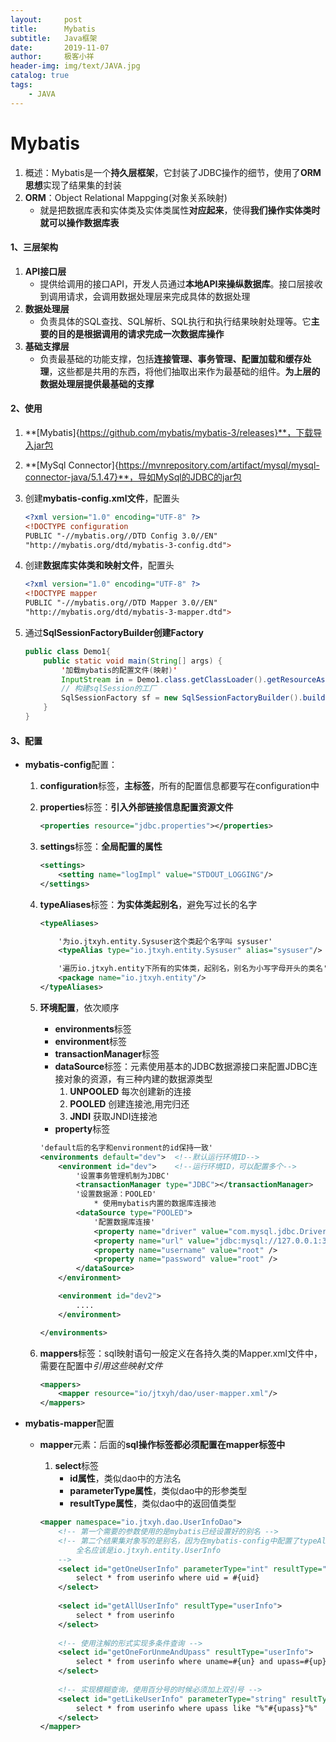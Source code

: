 ```yaml
---
layout:     post                    
title:      Mybatis
subtitle:   Java框架               
date:       2019-11-07               
author:     极客小祥                      
header-img: img/text/JAVA.jpg   
catalog: true                        
tags: 
    - JAVA
---
```


# Mybatis
1. 概述：Mybatis是一个**持久层框架**，它封装了JDBC操作的细节，使用了**ORM思想**实现了结果集的封装
2. **ORM**：Object Relational Mappging\(对象关系映射\)
    * 就是把数据库表和实体类及实体类属性**对应起来**，使得**我们操作实体类时就可以操作数据库表**

#### 1、三层架构
1. **API接口层**
    * 提供给调用的接口API，开发人员通过**本地API来操纵数据库**。接口层接收到调用请求，会调用数据处理层来完成具体的数据处理
2. **数据处理层**
    * 负责具体的SQL查找、SQL解析、SQL执行和执行结果映射处理等。它**主要的目的是根据调用的请求完成一次数据库操作**
3. **基础支撑层**
    * 负责最基础的功能支撑，包括**连接管理、事务管理、配置加载和缓存处理**，这些都是共用的东西，将他们抽取出来作为最基础的组件。**为上层的数据处理层提供最基础的支撑**

#### 2、使用
1. **[Mybatis]{https://github.com/mybatis/mybatis-3/releases}**，下载导入jar包
2. **[MySql Connector]{https://mvnrepository.com/artifact/mysql/mysql-connector-java/5.1.47}**，导如MySql的JDBC的jar包
3. 创建**mybatis-config.xml文件**，配置头

    ```xml
    <?xml version="1.0" encoding="UTF-8" ?>
    <!DOCTYPE configuration
    PUBLIC "-//mybatis.org//DTD Config 3.0//EN"
    "http://mybatis.org/dtd/mybatis-3-config.dtd">
    ```

4. 创建**数据库实体类和映射文件**，配置头

    ```xml
    <?xml version="1.0" encoding="UTF-8" ?>
    <!DOCTYPE mapper
    PUBLIC "-//mybatis.org//DTD Mapper 3.0//EN"
    "http://mybatis.org/dtd/mybatis-3-mapper.dtd">
    ```

5. 通过**SqlSessionFactoryBuilder创建Factory**

    ```java
    public class Demo1{
        public static void main(String[] args) {
            '加载mybatis的配置文件(映射)'
            InputStream in = Demo1.class.getClassLoader().getResourceAsStream("mybatis-config.xml");
            // 构建sqlSession的工厂
            SqlSessionFactory sf = new SqlSessionFactoryBuilder().build(in);
        }
    }
    ```

#### 3、配置
* **mybatis-config**配置：
    1. **configuration**标签，**主标签**，所有的配置信息都要写在configuration中
    2. **properties**标签：**引入外部链接信息配置资源文件** 

        ```xml
        <properties resource="jdbc.properties"></properties>
        ```

    3. **settings**标签：**全局配置的属性**

        ```xml
        <settings>
		    <setting name="logImpl" value="STDOUT_LOGGING"/>
	    </settings>
        ```

    4. **typeAliases**标签：**为实体类起别名**，避免写过长的名字

        ```xml
        <typeAliases>

            '为io.jtxyh.entity.Sysuser这个类起个名字叫 sysuser'
            <typeAlias type="io.jtxyh.entity.Sysuser" alias="sysuser"/>

            '遍历io.jtxyh.entity下所有的实体类，起别名，别名为小写字母开头的类名'
            <package name="io.jtxyh.entity"/>
	    </typeAliases>
        ```

    5. **环境配置**，依次顺序
        * **environments**标签
        * **environment**标签
        * **transactionManager**标签
        * **dataSource**标签：元素使用基本的JDBC数据源接口来配置JDBC连接对象的资源，有三种内建的数据源类型
            1. **UNPOOLED** 每次创建新的连接
            2. **POOLED** 创建连接池,用完归还
            3. **JNDI** 获取JNDI连接池
        * **property**标签

        ```xml
        'default后的名字和environment的id保持一致'
        <environments default="dev">  <!--默认运行环境ID-->
        	<environment id="dev">    <!--运行环境ID，可以配置多个-->  
                '设置事务管理机制为JDBC'
                <transactionManager type="JDBC"></transactionManager>
                '设置数据源：POOLED'
                    * 使用mybatis内置的数据库连接池
                <dataSource type="POOLED">
                    '配置数据库连接'
                    <property name="driver" value="com.mysql.jdbc.Driver" />
                    <property name="url" value="jdbc:mysql://127.0.0.1:3306/mybatis" />
                    <property name="username" value="root" />
                    <property name="password" value="root" />
                </dataSource>
		    </environment>

            <environment id="dev2"> 
                ....
            </environment>

        </environments>
        ```

    6. **mappers**标签：sql映射语句一般定义在各持久类的Mapper.xml文件中，需要在配置中*引用这些映射文件*

        ```xml
        <mappers>
            <mapper resource="io/jtxyh/dao/user-mapper.xml"/>
        </mappers>
        ```

* **mybatis-mapper**配置
    * **mapper**元素：后面的**sql操作标签都必须配置在mapper标签中**
        1. **select**标签
            * **id属性**，类似dao中的方法名
            * **parameterType属性**，类似dao中的形参类型
            * **resultType属性**，类似dao中的返回值类型

        ```xml
        <mapper namespace="io.jtxyh.dao.UserInfoDao">
            <!-- 第一个需要的参数使用的是mybatis已经设置好的别名 -->
            <!-- 第二个结果集对象写的是别名，因为在mybatis-config中配置了typeAliases标签，里面配置了别名
                全名应该是io.jtxyh.entity.UserInfo
            -->
            <select id="getOneUserInfo" parameterType="int" resultType="userInfo">  
                select * from userinfo where uid = #{uid}
            </select>
            
            <select id="getAllUserInfo" resultType="userInfo">
                select * from userinfo
            </select>
            
            <!-- 使用注解的形式实现多条件查询 -->
            <select id="getOneForUnmeAndUpass" resultType="userInfo">
                select * from userinfo where uname=#{un} and upass=#{up}
            </select>
            
            <!-- 实现模糊查询，使用百分号的时候必须加上双引号 -->
            <select id="getLikeUserInfo" parameterType="string" resultType="userInfo">
                select * from userinfo where upass like "%"#{upass}"%"
            </select>
        </mapper>
        ```

